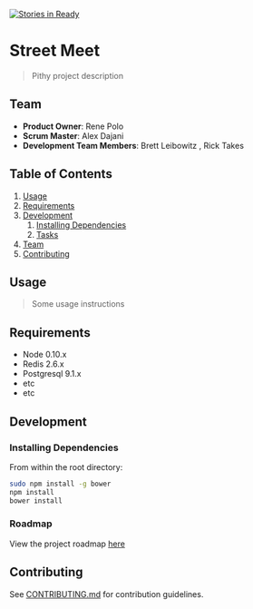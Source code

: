 [![Stories in Ready](https://badge.waffle.io/street-meet/streetmeet.png?label=ready&title=Ready)](https://waffle.io/street-meet/streetmeet)

# Street Meet

> Pithy project description

## Team

  - __Product Owner__: Rene Polo
  - __Scrum Master__: Alex Dajani
  - __Development Team Members__: Brett Leibowitz , Rick Takes 

## Table of Contents

1. [Usage](#Usage)
1. [Requirements](#requirements)
1. [Development](#development)
    1. [Installing Dependencies](#installing-dependencies)
    1. [Tasks](#tasks)
1. [Team](#team)
1. [Contributing](#contributing)

## Usage

> Some usage instructions

## Requirements

- Node 0.10.x
- Redis 2.6.x
- Postgresql 9.1.x
- etc
- etc

## Development

### Installing Dependencies

From within the root directory:

```sh
sudo npm install -g bower
npm install
bower install
```

### Roadmap

View the project roadmap [here](LINK_TO_PROJECT_ISSUES)


## Contributing

See [CONTRIBUTING.md](CONTRIBUTING.md) for contribution guidelines.
